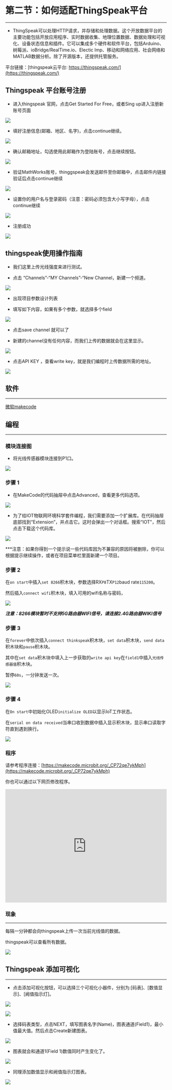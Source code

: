 # 第二节：如何适配ThingSpeak平台
---
- ThingSpeak可以处理HTTP请求，并存储和处理数据。这个开放数据平台的主要功能包括开放应用程序、实时数据收集、地理位置数据、数据处理和可视化、设备状态信息和插件。它可以集成多个硬件和软件平台，包括Arduino、树莓派、ioBridge/RealTime.io、Electic lmp、移动和网络应用、社会网络和MATLAB数据分析。除了开源版本，还提供托管服务。

 平台链接：[thingspeak云平台: https://thingspeak.com/](https://thingspeak.com/)

## Thingspeak 平台账号注册

- 进入thingspeak 官网，点击Get Started For Free，或者Sing up进入注册新账号页面

![](./images/case_ts_01.png)

- 填好注册信息(邮箱、地区、名字)，点击continue继续。

![](./images/case_ts_02.png)

- 确认邮箱地址，勾选使用此邮箱作为登陆账号，点击继续按钮。

![](./images/case_ts_03.png)

- 验证MathWorks账号，thinggspeak会发送邮件至你邮箱中，点击邮件内链接验证后点击continue继续

![](./images/case_ts_04.png)

- 设置你的用户名与登录密码（注意：密码必须包含大小写字母），点击continue继续

![](./images/case_ts_05.png)

- 注册成功

![](./images/case_ts_06.png)

## thingspeak使用操作指南

- 我们这里上传光线强度来进行测试。

- 点击 “Channels”-“MY Channels”-“New Channel，新建一个频道。

![](./images/case_ts_07.png)

- 出现项目参数设计列表

- 填写如下内容，如果有多个参数，就选择多个field

![](./images/case_ts_08.png)

- 点击save channel 就可以了

- 新建的channel没有任何内容，而我们上传的数据就会在这里显示。

![](./images/case_ts_09.png)

- 点击API KEY ，查看write key，就是我们编程时上传数据所需的地址。

![](./images/case_ts_10.png)

## 软件
---

[微软makecode](https://makecode.microbit.org/#)

## 编程
---
### 模块连接图
- 将光线传感器模块连接到P1口。

![](./images/case_ts_17.png)

### 步骤 1
- 在MakeCode的代码抽屉中点击Advanced，查看更多代码选项。

![](./images/iot_bit_11.jpg)

- 为了给IOT物联网环境科学套件编程，我们需要添加一个扩展库。在代码抽屉底部找到“Extension”，并点击它。这时会弹出一个对话框。搜索“IOT"，然后点击下载这个代码库。

![](./images/iot_bit_12.jpg)

***注意：如果你得到一个提示说一些代码库因为不兼容的原因将被删除，你可以根据提示继续操作，或者在项目菜单栏里面新建一个项目。

### 步骤 2

在`on start`中插入`set 8266`积木块，参数选择RX`P8`TX`P12`baud rate`115200`。

然后插入`connect wifi`积木块，填入可用的wifi名称与密码，

![](./images/case_ts_11.png)

***注意：8266模块暂时不支持5G路由器WIFI信号，请连接2.4G路由器WIKI信号***
### 步骤 3

在`forever`中依次插入`connect thinkspeak`积木块，`set data`积木块，`send data`积木块和`pause`积木块。

其中在`set data`积木块中填入上一步获取的`write api key`在`field1`中插入`光线传感器值`积木块。

暂停`60s`，一分钟发送一次。

![](./images/case_ts_12.png)

### 步骤 4

在`On start`中初始化OLED`initialize OLED`以显示IoT工作状态。

在`serial on data received`当串口收到数据中插入显示积木块，显示串口读取字符直到遇到换行。

![](./images/case_ts_21.png)

### 程序

请参考程序连接：[https://makecode.microbit.org/_CP72qe7ykMph](https://makecode.microbit.org/_CP72qe7ykMph)

你也可以通过以下网页修改程序。

<div style="position:relative;height:0;padding-bottom:70%;overflow:hidden;"><iframe style="position:absolute;top:0;left:0;width:100%;height:100%;" src="https://makecode.microbit.org/#pub:_CP72qe7ykMph" frameborder="0" sandbox="allow-popups allow-forms allow-scripts allow-same-origin"></iframe></div>  

### 现象
---

每隔一分钟都会向thingspeak上传一次当前光线值的数据。

thingspeak可以查看所有数据。

![](./images/case_ts_13.png)

## Thingspeak 添加可视化
- - - - -
- 点击添加可视化按钮，可以选择三个可视化小器件，分别为:[码表]、[数值显示]、[阙值指示灯]。

![](./images/case_ts_14.png)

![](./images/case_ts_15.png)

- 选择码表类型，点击NEXT，填写图表名字(Name)，图表通道(Field1)，最小值最大值。然后点击Create新建图表。

![](./images/case_ts_16.png)

- 图表就会和通道1(Field 1)数值同时产生变化了。

![](./images/case_ts_19.png)

- 同理添加数值显示和阙值指示灯图表。

![](./images/case_ts_20.png)
